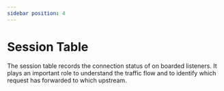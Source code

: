 ```yaml
---
sidebar position: 4
---
```


# Session Table

The session table records the connection status of on boarded listeners. It plays an important role  to understand the traffic flow and to identify which request has forwarded to which upstream.
